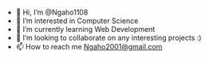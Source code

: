 - 👋 Hi, I’m @Ngaho1108
- 👀 I’m interested in Computer Science
- 🌱 I’m currently learning Web Development 
- 💞️ I’m looking to collaborate on any interesting projects :)
- 📫 How to reach me Ngaho2001@gmail.com

<!---
Ngaho1108/Ngaho1108 is a ✨ special ✨ repository because its `README.md` (this file) appears on your GitHub profile.
You can click the Preview link to take a look at your changes.
--->
